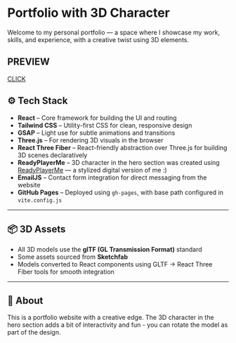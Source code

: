 # Portfolio with 3D Character

Welcome to my personal portfolio — a space where I showcase my work, skills, and experience, with a creative twist using 3D elements.
## PREVIEW
[CLICK](https://rubaka-pl.github.io/portfolio-with-three.js/) 

## ⚙️ Tech Stack

- **React** – Core framework for building the UI and routing
- **Tailwind CSS** – Utility-first CSS for clean, responsive design
- **GSAP** – Light use for subtle animations and transitions
- **Three.js** – For rendering 3D visuals in the browser
- **React Three Fiber** – React-friendly abstraction over Three.js for building 3D scenes declaratively
- **ReadyPlayerMe** – 3D character in the hero section was created using [ReadyPlayerMe](https://readyplayer.me/) — a stylized digital version of me :)
- **EmailJS** – Contact form integration for direct messaging from the website
- **GitHub Pages** – Deployed using `gh-pages`, with base path configured in `vite.config.js`

---

## 📦 3D Assets

- All 3D models use the **glTF (GL Transmission Format)** standard
- Some assets sourced from **Sketchfab**
- Models converted to React components using GLTF → React Three Fiber tools for smooth integration

---

## 🎨 About

This is a portfolio website with a creative edge. The 3D character in the hero section adds a bit of interactivity and fun - you can rotate the model as part of the design.


